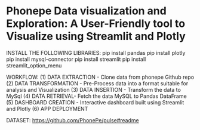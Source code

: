 # Phonepe Data visualization and Exploration: A User-Friendly tool to Visualize using Streamlit and Plotly

INSTALL THE FOLLOWING LIBRARIES:
pip install pandas 
pip install plotly
pip install  mysql-connector
pip install streamlit
pip install  streamlit_option_menu


WORKFLOW:
(1) DATA EXTRACTION - Clone data from phonepe Github repo
(2) DATA TRANSFORMATION - Pre-Process data into a format suitable for analysis and Visualization
(3) DATA INSERTION - Transform the data to MySql
(4) DATA RETRIEVAL- Fetch the data MySQL to Pandas DataFrame
(5) DASHBOARD CREATION - Interactive dashboard built using Streamlit and Plotly
(6) APP DEPLOYMENT 

DATASET:
https://github.com/PhonePe/pulse#readme

